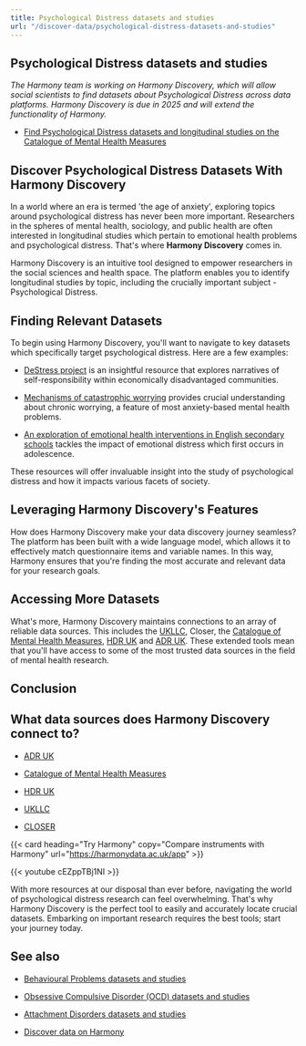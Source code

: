 ```yaml
---
title: Psychological Distress datasets and studies
url: "/discover-data/psychological-distress-datasets-and-studies"
---
```


## Psychological Distress datasets and studies

*The Harmony team is working on Harmony Discovery, which will allow social scientists to find datasets about Psychological Distress across data platforms. Harmony Discovery is due in 2025 and will extend the functionality of Harmony.*

* [Find Psychological Distress datasets and longitudinal studies on the Catalogue of Mental Health Measures](https://www.cataloguementalhealth.ac.uk/?content=search&query=Topic:psychological+distress)

## Discover Psychological Distress Datasets With Harmony Discovery

In a world where an era is termed 'the age of anxiety', exploring topics around psychological distress has never been more important. Researchers in the spheres of mental health, sociology, and public health are often interested in longitudinal studies which pertain to emotional health problems and psychological distress. That's where **Harmony Discovery** comes in. 

Harmony Discovery is an intuitive tool designed to empower researchers in the social sciences and health space. The platform enables you to identify longitudinal studies by topic, including the crucially important subject - Psychological Distress.

## Finding Relevant Datasets

To begin using Harmony Discovery, you'll want to navigate to key datasets which specifically target psychological distress. Here are a few examples:

- [DeStress project](https://reshare.ukdataservice.ac.uk/853788) is an insightful resource that explores narratives of self-responsibility within economically disadvantaged communities.

- [Mechanisms of catastrophic worrying](https://reshare.ukdataservice.ac.uk/851072) provides crucial understanding about chronic worrying, a feature of most anxiety-based mental health problems.

- [An exploration of emotional health interventions in English secondary schools](https://reshare.ukdataservice.ac.uk/850117) tackles the impact of emotional distress which first occurs in adolescence.

These resources will offer invaluable insight into the study of psychological distress and how it impacts various facets of society.

## Leveraging Harmony Discovery's Features

How does Harmony Discovery make your data discovery journey seamless? The platform has been built with a wide language model, which allows it to effectively match questionnaire items and variable names. In this way, Harmony ensures that you're finding the most accurate and relevant data for your research goals.

## Accessing More Datasets 

What's more, Harmony Discovery maintains connections to an array of reliable data sources. This includes the [UKLLC](https://explore.ukllc.ac.uk/), Closer, the [Catalogue of Mental Health Measures](https://www.cataloguementalhealth.ac.uk/), [HDR UK](https://www.hdruk.ac.uk/) and [ADR UK](https://www.adruk.org/). These extended tools mean that you'll have access to some of the most trusted data sources in the field of mental health research. 

## Conclusion


## What data sources does Harmony Discovery connect to?

* [ADR UK](https://www.adruk.org/data-access/data-catalogue/)

* [Catalogue of Mental Health Measures](https://www.cataloguementalhealth.ac.uk/)

* [HDR UK](https://www.healthdatagateway.org/)

* [UKLLC](https://explore.ukllc.ac.uk)

* [CLOSER](https://closer.ac.uk/)

{{< card heading="Try Harmony" copy="Compare instruments with Harmony" url="https://harmonydata.ac.uk/app" >}}

{{< youtube cEZppTBj1NI >}}


With more resources at our disposal than ever before, navigating the world of psychological distress research can feel overwhelming. That's why Harmony Discovery is the perfect tool to easily and accurately locate crucial datasets. Embarking on important research requires the best tools; start your journey today.

## See also

* [Behavioural Problems datasets and studies](/discover-data/behavioural-problems-datasets-and-studies)

* [Obsessive Compulsive Disorder (OCD) datasets and studies](/discover-data/obsessive-compulsive-disorder-(ocd)-datasets-and-studies)

* [Attachment Disorders datasets and studies](/discover-data/attachment-disorders-datasets-and-studies)

* [Discover data on Harmony](/discover-data/)